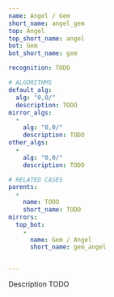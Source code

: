 ```yaml
---
name: Angel / Gem
short_name: angel_gem
top: Angel
top_short_name: angel
bot: Gem
bot_short_name: gem

recognition: TODO

# ALGORITHMS
default_alg:
  alg: "0,0/"
  description: TODO
mirror_algs:
  -
    alg: "0,0/"
    description: TODO
other_algs:
  -
    alg: "0,0/"
    description: TODO

# RELATED CASES
parents:
  -
    name: TODO
    short_name: TODO
mirrors:
  top_bot:
    -
      name: Gem / Angel
      short_name: gem_angel


---
```


Description TODO

